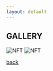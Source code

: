 ```yaml
---
layout: default
---
```


## GALLERY

![NFT](https://gateway.pinata.cloud/ipfs/QmYU6S6un5HKHn88idzUNismLhX5d57NLYFM8wPGDcn3ZN)
![NFT](https://gateway.pinata.cloud/ipfs/QmWRvNoVqFDGhaJjpmgnePuigFSvQRsrkYtMM9vb4YhEGu)

[back](./)
